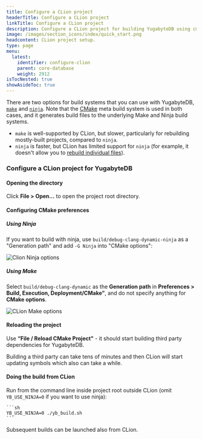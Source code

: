 ```yaml
---
title: Configure a CLion project
headerTitle: Configure a CLion project
linkTitle: Configure a CLion project
description: Configure a CLion project for building YugabyteDB using cmake or ninja.
image: /images/section_icons/index/quick_start.png
headcontent: CLion project setup.
type: page
menu:
  latest:
    identifier: configure-clion
    parent: core-database
    weight: 2912
isTocNested: true
showAsideToc: true
---
```


There are two options for build systems that you can use with YugabyteDB, [`make`](https://en.wikipedia.org/wiki/Make_(software)) and [`ninja`](https://ninja-build.org/).
Note that the [CMake](https://cmake.org/) meta build system is used in both cases, and it generates build files to the underlying Make and Ninja build systems.

* `make` is well-supported by CLion, but slower, particularly for rebuilding mostly-built projects, compared to `ninja`.
* `ninja` is faster, but CLion has limited support for `ninja` (for example, it doesn't allow you to [rebuild individual files](https://youtrack.jetbrains.com/issue/CPP-17622)).

### Configure a CLion project for YugabyteDB

#### Opening the directory

Click **File > Open…** to open the project root directory.

#### Configuring CMake preferences

##### Using Ninja

If you want to build with ninja, use `build/debug-clang-dynamic-ninja` as a "Generation path" and add `-G Ninja` into "CMake options":

![Clion Ninja options](/images/contribute/clion-cmake-options-ninja.png)

##### Using Make

Select `build/debug-clang-dynamic` as the **Generation path** in **Preferences > Build, Execution, Deployment/CMake”**, and do not specify anything for **CMake options**.

![CLion Make options](/images/contribute/clion-cmake-options.png)

#### Reloading the project

Use **“File / Reload CMake Project"** - it should start building third party dependencies for YugabyteDB.

Building a third party can take tens of minutes and then CLion will start updating symbols which also can take a while.

#### Doing the build from CLion

Run from the command line inside project root outside CLion (omit `YB_USE_NINJA=0` if you want to use ninja):

    ```sh
    YB_USE_NINJA=0 ./yb_build.sh
    ```

Subsequent builds can be launched also from CLion.
